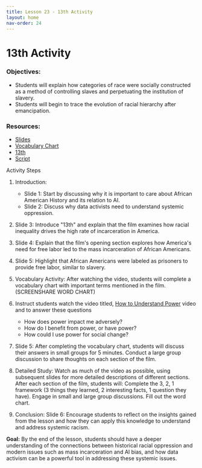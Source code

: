 ```yaml
---
title: Lesson 23 - 13th Activity
layout: home
nav-order: 24
---
```


# 13th Activity

### Objectives:
- Students will explain how categories of race were socially constructed as a method of controlling slaves and perpetuating the institution of slavery. 
- Students will begin to trace the evolution of racial hierarchy after emancipation.

### Resources:
- <a href = "https://drive.google.com/file/d/1JhysRZZb79AFdDTCnW1_H4zL_f55MaQA/view?usp=drive_link">Slides</a>
- <a href = "https://drive.google.com/file/d/1byDyYRk0JDo_B5xHspEF92M6KDIpZeyi/view?usp=drive_link">Vocabulary Chart</a>
- <a href = "https://www.youtube.com/watch?v=krfcq5pF8u8">13th</a>
- <a href = "https://docs.google.com/document/d/100dcj8awOzO2YGirZ8MihoPIS02MNxCF9nc6Sg2iScs/edit?usp=sharing">Script</a>

Activity Steps
1. Introduction:
    - Slide 1: Start by discussing why it is important to care about African American History and its relation to AI.
    - Slide 2: Discuss why data activists need to understand systemic oppression.
2. Slide 3:  Introduce "13th" and explain that the film examines how racial inequality drives the high rate of incarceration in America.
3. Slide 4: Explain that the film's opening section explores how America's need for free labor led to the mass incarceration of African Americans.
4. Slide 5: Highlight that African Americans were labeled as prisoners to provide free labor, similar to slavery.

5. Vocabulary Activity: After watching the video, students will complete a vocabulary chart with important terms mentioned in the film. (SCREENSHARE WORD CHART)

6. Instruct students watch the video titled, <a href = "https://www.youtube.com/watch?v=c_Eutci7ack&t=408s">How to Understand Power</a> video and  to answer these questions
    - How does power impact me adversely?
    - How do I benefit from power, or have power?
    - How could I use power for social change?

7. Slide 5: After completing the vocabulary chart, students will discuss their answers in small groups for 5 minutes. Conduct a large group discussion to share thoughts on each section of the film.

8. Detailed Study: Watch as much of the video as possible, using subsequent slides for more detailed descriptions of different sections. After each section of the film, students will: Complete the 3, 2, 1 framework (3 things they learned, 2 interesting facts, 1 question they have). Engage in small and large group discussions. Fill out the word chart.

9. Conclusion: Slide 6: Encourage students to reflect on the insights gained from the lesson and how they can apply this knowledge to understand and address systemic racism.

**Goal:**
By the end of the lesson, students should have a deeper understanding of the connections between historical racial oppression and modern issues such as mass incarceration and AI bias, and how data activism can be a powerful tool in addressing these systemic issues.

